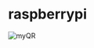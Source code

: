 # raspberrypi
![myQR](https://github.com/user-attachments/assets/c2b7e1c5-3f61-4624-b4b5-a53967ea06ad)
